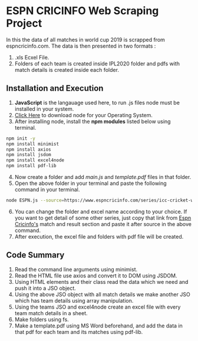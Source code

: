 # ESPN CRICINFO Web Scraping Project

In this the data of all matches in world cup 2019 is scrapped from espncricinfo.com. The data is then presented in two formats :

1. .xls Ecxel File. 
2. Folders of each team is created inside IPL2020 folder and pdfs with match details is created inside each folder. 

## Installation and Execution

1. **JavaScript** is the langauage used here, to run .js files node must be installed in your system.
2. [Click Here](https://nodejs.org/en/download/) to download node for your Operating System.   
3. After installing node, install the **npm modules** listed below using terminal.

```bash
npm init -y
npm install minimist
npm install axios
npm install jsdom
npm install excel4node
npm install pdf-lib
```
4. Now create a folder and add *main.js* and *template.pdf* files in that folder.
5. Open the above folder in your terminal and paste the following command in your terminal.
```bash
node ESPN.js --source=https://www.espncricinfo.com/series/icc-cricket-world-cup-2019-1144415/match-results --excel=worldcup.csv --datafolder=data
``` 
6. You can change the folder and excel name according to your choice. If you want to get detail of some other series, just copy that link from [Espn Cricinfo's](https://www.espncricinfo.com/) match and result section and paste it after source in the above command.
7. After execution, the excel file and folders with pdf file will be created.

## Code Summary
1. Read the command line arguments using minimist.
2. Read the HTML file use axios and convert it to DOM using JSDOM.
3. Using HTML elements and their class read the data which we need and push it into a JSO object.
4. Using the above JSO object with all match details we make another JSO which has team details using array manipulation.
5. Using the teams JSO and excel4node create an excel file with every team match details in a sheet.
6. Make folders using fs.
7. Make a template.pdf using MS Word beforehand, and add the data in that pdf for each team and its matches using pdf-lib.
